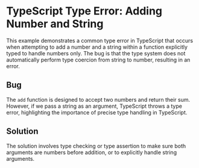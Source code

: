 # TypeScript Type Error: Adding Number and String

This example demonstrates a common type error in TypeScript that occurs when attempting to add a number and a string within a function explicitly typed to handle numbers only. The bug is that the type system does not automatically perform type coercion from string to number, resulting in an error.

## Bug

The `add` function is designed to accept two numbers and return their sum. However, if we pass a string as an argument, TypeScript throws a type error, highlighting the importance of precise type handling in TypeScript.

## Solution

The solution involves type checking or type assertion to make sure both arguments are numbers before addition, or to explicitly handle string arguments.